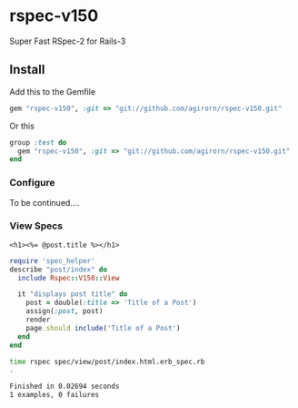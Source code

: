 rspec-v150
==========

Super Fast RSpec-2 for Rails-3


## Install

Add this to the Gemfile

```ruby
gem "rspec-v150", :git => "git://github.com/agirorn/rspec-v150.git"
```

Or this

```ruby
group :test do
  gem "rspec-v150", :git => "git://github.com/agirorn/rspec-v150.git"
end
```


### Configure

To be continued....

### View Specs

```erb
<h1><%= @post.title %></h1>
```

```ruby
require 'spec_helper'
describe "post/index" do
  include Rspec::V150::View

  it "displays post title" do
    post = double(:title => 'Title of a Post')
    assign(:post, post)
    render
    page.should include('Title of a Post')
  end
end
```

```bash
time rspec spec/view/post/index.html.erb_spec.rb
.

Finished in 0.02694 seconds
1 examples, 0 failures
```

